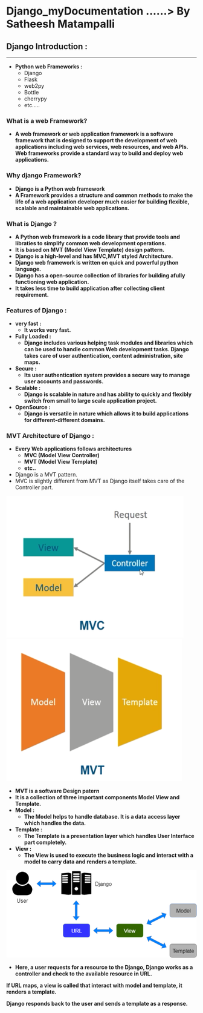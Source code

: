 # Django_myDocumentation   ......> By Satheesh Matampalli
## Django Introduction :
___
* **Python web Frameworks :**
  * Django
  * Flask
  * web2py
  * Bottle
  * cherrypy
  * etc.....
### What is a web Framework?
 * **A web framework or web application framework is a software framework that is designed to support the development of web applications including web services, web resources, and web APIs. Web frameworks provide a standard way to build and deploy web applications.**
 
### Why django Framework?
 * **Django is a Python web framework**
 * **A Framework provides a structure and common methods to make the life of a web application developer much easier for building    flexible, scalable and maintainable web applications.**

### What is Django ?

* **A Python web framework is a code library that provide tools and libraties to simplify common web development operations.**
* **It is based on MVT (Model View Template) design pattern.**
* **Django is a high-level and has MVC,MVT styled Architecture.**
* **Django web framework is written on quick and powerful python language.**
* **Django has a open-source collection of libraries for building afully functioning web application.**
* **It takes less time to build application after collecting client requirement.**

### Features of Django :

 * **very fast  :**
   * **It works very fast.**
 * **Fully Loaded  :**
   * **Django includes various helping task modules and libraries which can be used to handle common Web development tasks. Django takes care of user authentication, content administration, site maps.**
 * **Secure  :**
   * **Its user authentication system provides a secure way to manage user accounts and passwords.**
 * **Scalable  :**
   * **Django is scalable in nature and has ability to quickly and flexibly switch from small to large scale application project.**
* **OpenSource  :**
  * **Django is versatile in nature which allows it to build applications for different-different domains.**
  

### MVT Architecture of Django  :

* **Every Web applications follows architectures**
  * **MVC (Model View Controller)**
  * **MVT (Model View Template)**
  * **etc..**
* Django is a MVT pattern.
* MVC is slightly different from MVT as Django itself takes care of the Controller part.
<img src='mvc.PNG' alt='mvc' />

<img src='mvt1.PNG' alt='mvc' />



* **MVT is a software Design patern**
* **It is a collection of three important components Model View and Template.**
* **Model  :**
  * **The Model helps to handle database. It is a data access layer which handles the data.**
* **Template  :**
  * **The Template is a presentation layer which handles User Interface part completely.**
* **View  :**
  * **The View is used to execute the business logic and interact with a model to carry data and renders a template.**

<img src='mvt.png' alt='mvt' />
  
* **Here, a user requests for a resource to the Django, Django works as a controller and check to the available resource in URL.**

**If URL maps, a view is called that interact with model and template, it renders a template.**

**Django responds back to the user and sends a template as a response.**

